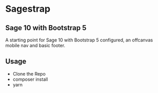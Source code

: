 # Sagestrap
## Sage 10 with Bootstrap 5
A starting point for Sage 10 with Bootstrap 5 configured, an offcanvas mobile nav and basic footer.
## Usage
- Clone the Repo
- composer install
- yarn

